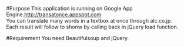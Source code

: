 #Purpose
This application is running on Google App Engine.<http://transatonce.appspot.com>  
You can translate many words in a textbox at once through alc.co.jp.  
Each result will follow to shonw by calling back in jQuery load function.

#Requirement
You need Beautifulsoup and jQuery.
